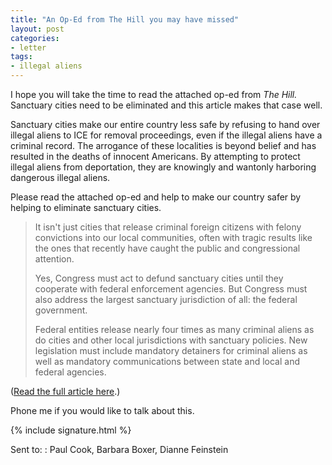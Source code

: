 ```yaml
---
title: "An Op-Ed from The Hill you may have missed"
layout: post
categories:
- letter
tags:
- illegal aliens
---
```


I hope you will take the time to read the attached op-ed from *The Hill.* Sanctuary cities need to be eliminated and this article makes that case well.

Sanctuary cities make our entire country less safe by refusing to hand over illegal aliens to ICE for removal proceedings, even if the illegal aliens have a criminal record. The arrogance of these localities is beyond belief and has resulted in the deaths of innocent Americans. By attempting to protect illegal aliens from deportation, they are knowingly and wantonly harboring dangerous illegal aliens.

Please read the attached op-ed and help to make our country safer by helping to eliminate sanctuary cities.

> It isn't just cities that release criminal foreign citizens with felony convictions into our local communities, often with tragic results like the ones that recently have caught the public and congressional attention.
>
> Yes, Congress must act to defund sanctuary cities until they cooperate with federal enforcement agencies. But Congress must also address the largest sanctuary jurisdiction of all: the federal government.
>
> Federal entities release nearly four times as many criminal aliens as do cities and other local jurisdictions with sanctuary policies. New legislation must include mandatory detainers for criminal aliens as well as mandatory communications between state and local and federal agencies.

([Read the full article here](https://thehill.com/opinion/op-ed/248643-sanctuary-cities-legislation-must-tackle-sanctuary-nation-policies).)

Phone me if you would like to talk about this.

{% include signature.html %}

Sent to:
: Paul Cook, Barbara Boxer, Dianne Feinstein
